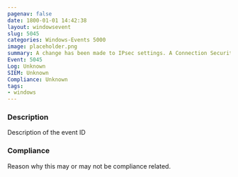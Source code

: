 ```yaml
---
pagenav: false
date: 1800-01-01 14:42:38
layout: windowsevent
slug: 5045
categories: Windows-Events 5000
image: placeholder.png
summary: A change has been made to IPsec settings. A Connection Security Rule was deleted
Event: 5045
Log: Unknown
SIEM: Unknown
Compliance: Unknown
tags:
- windows
---
```


### Description

Description of the event ID

### Compliance

Reason why this may or may not be compliance related.
